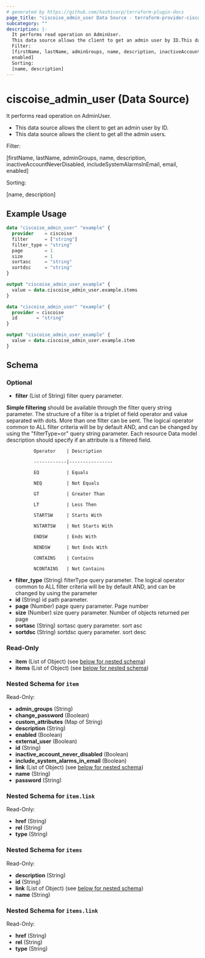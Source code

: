 ```yaml
---
# generated by https://github.com/hashicorp/terraform-plugin-docs
page_title: "ciscoise_admin_user Data Source - terraform-provider-ciscoise"
subcategory: ""
description: |-
  It performs read operation on AdminUser.
  This data source allows the client to get an admin user by ID.This data source allows the client to get all the admin users.
  Filter:
  [firstName, lastName, adminGroups, name, description, inactiveAccountNeverDisabled, includeSystemAlarmsInEmail, email,
  enabled]
  Sorting:
  [name, description]
---
```


# ciscoise_admin_user (Data Source)

It performs read operation on AdminUser.

- This data source allows the client to get an admin user by ID.
- This data source allows the client to get all the admin users.

Filter:

[firstName, lastName, adminGroups, name, description, inactiveAccountNeverDisabled, includeSystemAlarmsInEmail, email,
enabled]

Sorting:

[name, description]

## Example Usage

```terraform
data "ciscoise_admin_user" "example" {
  provider    = ciscoise
  filter      = ["string"]
  filter_type = "string"
  page        = 1
  size        = 1
  sortasc     = "string"
  sortdsc     = "string"
}

output "ciscoise_admin_user_example" {
  value = data.ciscoise_admin_user.example.items
}

data "ciscoise_admin_user" "example" {
  provider = ciscoise
  id       = "string"
}

output "ciscoise_admin_user_example" {
  value = data.ciscoise_admin_user.example.item
}
```

<!-- schema generated by tfplugindocs -->
## Schema

### Optional

- **filter** (List of String) filter query parameter. 

**Simple filtering** should be available through the filter query string parameter. The structure of a filter is
a triplet of field operator and value separated with dots. More than one filter can be sent. The logical operator
common to ALL filter criteria will be by default AND, and can be changed by using the "filterType=or" query
string parameter. Each resource Data model description should specify if an attribute is a filtered field.



              Operator    | Description 

              ------------|----------------

              EQ          | Equals 

              NEQ         | Not Equals 

              GT          | Greater Than 

              LT          | Less Then 

              STARTSW     | Starts With 

              NSTARTSW    | Not Starts With 

              ENDSW       | Ends With 

              NENDSW      | Not Ends With 

              CONTAINS	  | Contains 

              NCONTAINS	  | Not Contains
- **filter_type** (String) filterType query parameter. The logical operator common to ALL filter criteria will be by default AND, and can be changed by using the parameter
- **id** (String) id path parameter.
- **page** (Number) page query parameter. Page number
- **size** (Number) size query parameter. Number of objects returned per page
- **sortasc** (String) sortasc query parameter. sort asc
- **sortdsc** (String) sortdsc query parameter. sort desc

### Read-Only

- **item** (List of Object) (see [below for nested schema](#nestedatt--item))
- **items** (List of Object) (see [below for nested schema](#nestedatt--items))

<a id="nestedatt--item"></a>
### Nested Schema for `item`

Read-Only:

- **admin_groups** (String)
- **change_password** (Boolean)
- **custom_attributes** (Map of String)
- **description** (String)
- **enabled** (Boolean)
- **external_user** (Boolean)
- **id** (String)
- **inactive_account_never_disabled** (Boolean)
- **include_system_alarms_in_email** (Boolean)
- **link** (List of Object) (see [below for nested schema](#nestedobjatt--item--link))
- **name** (String)
- **password** (String)

<a id="nestedobjatt--item--link"></a>
### Nested Schema for `item.link`

Read-Only:

- **href** (String)
- **rel** (String)
- **type** (String)



<a id="nestedatt--items"></a>
### Nested Schema for `items`

Read-Only:

- **description** (String)
- **id** (String)
- **link** (List of Object) (see [below for nested schema](#nestedobjatt--items--link))
- **name** (String)

<a id="nestedobjatt--items--link"></a>
### Nested Schema for `items.link`

Read-Only:

- **href** (String)
- **rel** (String)
- **type** (String)


